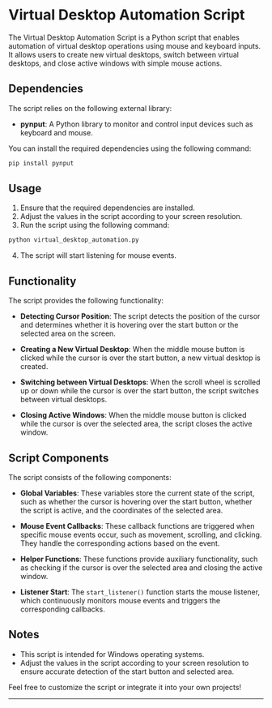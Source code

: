 # Virtual Desktop Automation Script

The Virtual Desktop Automation Script is a Python script that enables automation of virtual desktop operations using mouse and keyboard inputs. It allows users to create new virtual desktops, switch between virtual desktops, and close active windows with simple mouse actions.

## Dependencies

The script relies on the following external library:

- **pynput**: A Python library to monitor and control input devices such as keyboard and mouse.

You can install the required dependencies using the following command:

```bash
pip install pynput
```

## Usage

1. Ensure that the required dependencies are installed.
2. Adjust the values in the script according to your screen resolution.
3. Run the script using the following command:

```bash
python virtual_desktop_automation.py
```

4. The script will start listening for mouse events.

## Functionality

The script provides the following functionality:

- **Detecting Cursor Position**: The script detects the position of the cursor and determines whether it is hovering over the start button or the selected area on the screen.

- **Creating a New Virtual Desktop**: When the middle mouse button is clicked while the cursor is over the start button, a new virtual desktop is created.

- **Switching between Virtual Desktops**: When the scroll wheel is scrolled up or down while the cursor is over the start button, the script switches between virtual desktops.

- **Closing Active Windows**: When the middle mouse button is clicked while the cursor is over the selected area, the script closes the active window.

## Script Components

The script consists of the following components:

- **Global Variables**: These variables store the current state of the script, such as whether the cursor is hovering over the start button, whether the script is active, and the coordinates of the selected area.

- **Mouse Event Callbacks**: These callback functions are triggered when specific mouse events occur, such as movement, scrolling, and clicking. They handle the corresponding actions based on the event.

- **Helper Functions**: These functions provide auxiliary functionality, such as checking if the cursor is over the selected area and closing the active window.

- **Listener Start**: The `start_listener()` function starts the mouse listener, which continuously monitors mouse events and triggers the corresponding callbacks.

## Notes

- This script is intended for Windows operating systems.
- Adjust the values in the script according to your screen resolution to ensure accurate detection of the start button and selected area.

Feel free to customize the script or integrate it into your own projects!

---
